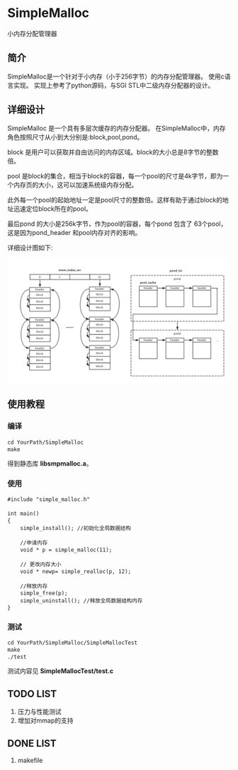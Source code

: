 # SimpleMalloc

小内存分配管理器

## 简介

SimpleMalloc是一个针对于小内存（小于256字节）的内存分配管理器。
使用c语言实现。
实现上参考了python源码，与SGI STL中二级内存分配器的设计。

## 详细设计

SimpleMalloc 是一个具有多层次缓存的内存分配器。
在SimpleMalloc中，内存角色按照尺寸从小到大分别是:block,pool,pond。

block 是用户可以获取并自由访问的内存区域。block的大小总是8字节的整数倍。

pool 是block的集合，相当于block的容器，每一个pool的尺寸是4k字节，即为一个内存页的大小，这可以加速系统级内存分配。

此外每一个pool的起始地址一定是pool尺寸的整数倍。这样有助于通过block的地址迅速定位block所在的pool。

最后pond 的大小是256k字节，作为pool的容器，每个pond 包含了 63个pool，这是因为pond_header 和pool内存对齐的影响。

详细设计图如下:

![内存结构图](https://github.com/LightCong/SimpleMalloc/blob/master/pic/p1.png)

## 使用教程

### 编译


```
cd YourPath/SimpleMalloc
make

```

得到静态库 **libsmpmalloc.a**。


### 使用


```
#include "simple_malloc.h"

int main()
{
    simple_install(); //初始化全局数据结构
    
    //申请内存
    void * p = simple_malloc(11); 
    
    // 更改内存大小
    void * newp= simple_realloc(p, 12);
    
    //释放内存
    simple_free(p);
    simple_uninstall(); //释放全局数据结构内存
}
```

### 测试

```
cd YourPath/SimpleMalloc/SimpleMallocTest
make
./test
```
测试内容见 **SimpleMallocTest/test.c**

## TODO LIST

1. 压力与性能测试
2. 增加对mmap的支持

## DONE LIST

1. makefile
